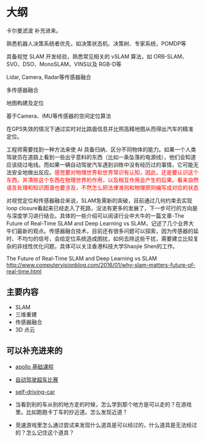 
# 大纲

卡尔曼滤波 补充进来。

熟悉机器人决策系统者优先，如决策状态机、决策树、专家系统，POMDP等

具备视觉 SLAM 开发经验，熟悉常见相关的 vSLAM 算法，如 ORB-SLAM、SVO、DSO、MonoSLAM，VINS以及 RGB-D等

Lidar, Camera, Radar等传感器融合


多传感器融合

地图构建及定位


基于Camera、IMU等传感器的空间定位算法

在GPS失效的情况下通过实时对比路面信息并比照高精地图从而得出汽车的精准定位。


工程师需要找到一种方法来使 AI 具备归纳、区分不同物体的能力。如果一个人类驾驶员在道路上看到一些出乎意料的东西（比如一条坠落的电源线），他们会知道应该绕过电线。而如果一辆自动驾驶汽车遇到训练中没有经历过的事情，它可能无法安全地做出反应。<span style="color:red;">感觉要对物理世界和世界常识有认知，因此，还是要认识这个东西，并清除这个东西在物理世界的作用，以及相互作用会产生的后果。看来自然语言处理和知识图谱也要涉及，不然怎么把法律准则和物理原则编写成对应的状态</span>


对视觉定位和传感器融合来说，SLAM急需新的突破，目前通过几何约束去实现loop closure看起来已经走入了死路，没法有更多的发展了，下一步可行的方向是与深度学习进行结合。具体的一些介绍可以阅读行业中大牛的一篇文章-The Future of Real-Time SLAM and Deep Learning vs SLAM，记述了几个业界大牛们最新的观点。传感器融合技术，目前还有很多问题可以探索，因为传感器的延时、不均匀的信号，会给定位系统造成困扰，如何去除这些干扰，需要建立比较复杂的非线性优化问题，具体可以关注香港科技大学Shaojie Shen的工作。

The Future of Real-Time SLAM and Deep Learning vs SLAM
http://www.computervisionblog.com/2016/01/why-slam-matters-future-of-real-time.html



## 主要内容

- SLAM
- 三维重建
- 传感器融合
- 3D 点云



## 可以补充进来的

- [apollo 基础课程](http://apollo.auto/devcenter/devcenter_cn.html)
- [自动驾驶超车比赛](https://zhuanlan.zhihu.com/p/39321877)



- [self-driving-car](https://github.com/udacity/self-driving-car)




- 当看到别的车从别的地方走的时候，怎么学到那个地方是可以走的？在游戏里。比如跑跑卡丁车的抄近道。怎么发现近道？
- 竞速游戏里怎么通过尝试来发现什么道具是可以经过的，什么道具是无法经过的？怎么记住这个道具？
